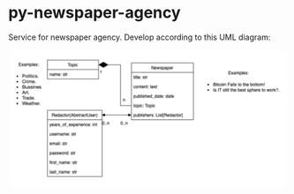 # py-newspaper-agency
Service for newspaper agency.
Develop according to this UML diagram:

![img.png](img.png)